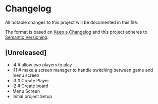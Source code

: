 # Changelog
All notable changes to this project will be documented in this file.

The format is based on [Keep a Changelog](http://keepachangelog.com/en/1.0.0/)
and this project adheres to [Semantic Versioning](http://semver.org/spec/v2.0.0.html).

## [Unreleased]
- i4 # allow two players to play
- i11 # make a screen manager to handle switching between game and menu screen
- i3 # Create Player
- i2 # Create board
- Menu Screen
- Initial project Setup